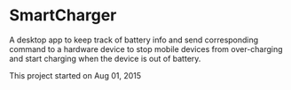 # SmartCharger
A desktop app to keep track of battery info and send corresponding command to a hardware device to stop mobile devices from over-charging and start charging when the device is out of battery.

This project started on Aug 01, 2015
